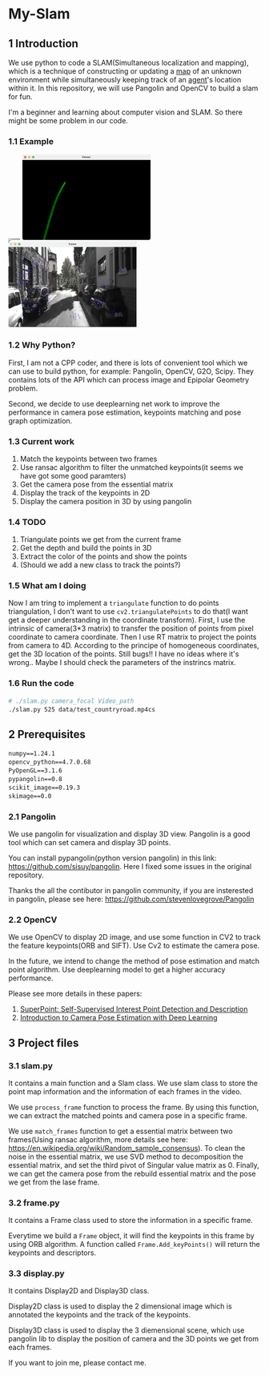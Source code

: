 # My-Slam

## 1 Introduction

We use python to code a SLAM(Simultaneous localization and mapping), which is a technique of constructing or updating a [map](https://en.wikipedia.org/wiki/Map) of an unknown environment while simultaneously keeping track of an [agent](https://en.wikipedia.org/wiki/Intelligent_agent)'s location within it. In this repository, we will use Pangolin and OpenCV to build a slam for fun.

I'm a beginner and learning about computer vision and SLAM. So there might be some problem in our code.

### 1.1 Example

<img src="assets/example.gif" alt="example" style="zoom: 33%;" />

<img src="assets/image-20230128173032124.png" alt="image-20230128173032124" style="zoom: 25%;" />

<img src="assets/image-20230128172846539.png" alt="image-20230128172846539" style="zoom: 25%;" />

### 1.2 Why Python?

First, I am not a CPP coder, and there is lots of convenient tool which we can use to build python, for example: Pangolin, OpenCV, G2O, Scipy. They contains lots of the API which can process image and Epipolar Geometry problem.

Second, we decide to use deeplearning net work to improve the performance in camera pose estimation, keypoints matching and pose graph optimization. 

### 1.3 Current work

1. Match the keypoints between two frames
2. Use ransac algorithm to filter the unmatched keypoints(it seems we have got some good paramters)
3. Get the camera pose from the essential matrix
4. Display the track of the keypoints in 2D
5. Display the camera position in 3D by using pangolin

### 1.4 TODO

1. Triangulate points we get from the current frame
2. Get the depth and build the points in 3D
3. Extract the color of the points and show the points
4. (Should we add a new class to track the points?)

### 1.5 What am I doing

Now I am tring to implement a `triangulate` function to do points triangulation, I don't want to use `cv2.triangulatePoints`  to do that(I want get a deeper understanding in the coordinate transform). First, I use the intrinsic of camera(3*3 matrix) to transfer the position of points from pixel coordinate to camera coordinate. Then I use RT matrix to project the points from camera to 4D. According to the principe of homogeneous coordinates, get the 3D location of the points. Still bugs!! I have no ideas where it's wrong.. Maybe I should check the parameters of the instrincs matrix.

### 1.6 Run the code

```sh
# ./slam.py camera_focal Video_path
./slam.py 525 data/test_countryroad.mp4cs
```

 

## 2 Prerequisites

```txt
numpy==1.24.1
opencv_python==4.7.0.68
PyOpenGL==3.1.6
pypangolin==0.8
scikit_image==0.19.3
skimage==0.0
```

### 2.1 Pangolin

We use pangolin for visualization and display 3D view. Pangolin is a good tool which can set camera and display 3D points.

You can install pypangolin(python version pangolin) in this link: https://github.com/sisuy/pangolin. Here I fixed some issues in the original repository.

Thanks the all the contibutor in pangolin community, if you are insterested in pangolin, please see here: https://github.com/stevenlovegrove/Pangolin

### 2.2 OpenCV

We use OpenCV to display 2D image, and use some function in CV2 to track the feature keypoints(ORB and SIFT).  Use Cv2 to estimate the camera pose.

In the future, we intend to change the method of pose estimation and match point algorithm. Use deeplearning model to get a higher accuracy performance.

Please see more details in these papers:

1. [SuperPoint: Self-Supervised Interest Point Detection and Description](https://arxiv.org/abs/1712.07629)
2. [Introduction to Camera Pose Estimation with Deep Learning](https://arxiv.org/abs/1907.05272v1)



## 3 Project files

### 3.1 slam.py

It contains a main function and a Slam class. We use slam class to store the point map information and the information of each frames in the video.

We use `process_frame`  function to process the frame. By using this function, we can extract the matched points and camera pose in a specific frame.

We use `match_frames` function to get a essential matrix between two frames(Using ransac algorithm, more details see here: https://en.wikipedia.org/wiki/Random_sample_consensus). To clean the noise in the essential matrix, we use SVD method to decomposition the essential matrix, and set the third pivot of Singular value matrix as 0. Finally, we can get the camera pose from the rebuild essential matrix and the pose we get from the lase frame. 

### 3.2 frame.py

It contains a Frame class used to store the information in a specific frame.

Everytime we build a `Frame` object, it will find the keypoints in this frame by using ORB algorithm. A function called `Frame.Add_keyPoints()` will return the keypoints and descriptors.



### 3.3 display.py

It contains Display2D and Display3D class.

Display2D class is used to display the 2 dimensional image which is annotated the keypoints and the track of the keypoints.

Display3D class is used to display the 3 diemensional scene, which use pangolin lib to display the position of camera and the 3D points we get from each frames.



If you want to join me, please contact me.
